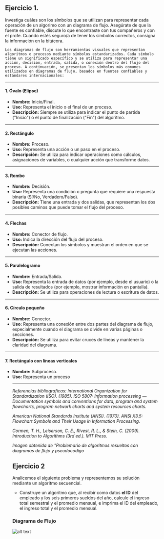 ## Ejercicio 1.

Investiga cuáles son los símbolos que se utilizan para representar cada operación de un algorimo con un diagrama de flujo. Asegúrate de que la fuente es confiable, discute lo que encontraste con tus compañeros y con el profe. Cuando estés seguro/a de tener los símbolos correctos, consigna la información en la bitácora.

    Los diagramas de flujo son herramientas visuales que representan algoritmos o procesos mediante símbolos estandarizados. Cada símbolo tiene un significado específico y se utiliza para representar una acción, decisión, entrada, salida, o conexión dentro del flujo del proceso. A continuación, se presentan los símbolos más comunes utilizados en diagramas de flujo, basados en fuentes confiables y estándares internacionales:
---

    
<h4>1. Óvalo (Elipse)</h4>
<ul>
    <li><strong>Nombre:</strong> Inicio/Final.</li>
    <li><strong>Uso:</strong> Representa el inicio o el final de un proceso.</li>
    <li><strong>Descripción:</strong> Siempre se utiliza para indicar el punto de partida ("Inicio") o el punto de finalización ("Fin") del algoritmo.</li>
</ul>
<hr>

<h4>2. Rectángulo</h4>
<ul>
    <li><strong>Nombre:</strong> Proceso.</li>
    <li><strong>Uso:</strong> Representa una acción o un paso en el proceso.</li>
    <li><strong>Descripción:</strong> Se utiliza para indicar operaciones como cálculos, asignaciones de variables, o cualquier acción que transforme datos.</li>
</ul>
<hr>

<h4>3. Rombo</h4>
<ul>
    <li><strong>Nombre:</strong> Decisión.</li>
    <li><strong>Uso:</strong> Representa una condición o pregunta que requiere una respuesta binaria (Sí/No, Verdadero/Falso).</li>
    <li><strong>Descripción:</strong> Tiene una entrada y dos salidas, que representan los dos posibles caminos que puede tomar el flujo del proceso.</li>
</ul>
<hr>

<h4>4. Flechas</h4>
<ul>
    <li><strong>Nombre:</strong> Conector de flujo.</li>
    <li><strong>Uso:</strong> Indica la dirección del flujo del proceso.</li>
    <li><strong>Descripción:</strong> Conectan los símbolos y muestran el orden en que se ejecutan las acciones.</li>
</ul>
<hr>

<h4>5. Paralelogramo</h4>
<ul>
    <li><strong>Nombre:</strong> Entrada/Salida.</li>
    <li><strong>Uso:</strong> Representa la entrada de datos (por ejemplo, desde el usuario) o la salida de resultados (por ejemplo, mostrar información en pantalla).</li>
    <li><strong>Descripción:</strong> Se utiliza para operaciones de lectura o escritura de datos.</li>
</ul>
<hr>

<h4>6. Círculo pequeño</h4>
<ul>
    <li><strong>Nombre:</strong> Conector.</li>
    <li><strong>Uso:</strong> Representa una conexión entre dos partes del diagrama de flujo, especialmente cuando el diagrama se divide en varias páginas o secciones.</li>
    <li><strong>Descripción:</strong> Se utiliza para evitar cruces de líneas y mantener la claridad del diagrama.</li>
</ul>
<hr>

<h4>7. Rectángulo con líneas verticales</h4>
<ul>
    <li><strong>Nombre:</strong> Subproceso.</li>
    <li><strong>Uso:</strong> Representa un proceso

---


*Referencias bibliograficas:*
*International Organization for Standardization (ISO). (1985). ISO 5807: Information processing — Documentation symbols and conventions for data, program and system flowcharts, program network charts and system resources charts.*

*American National Standards Institute (ANSI). (1970). ANSI X3.5: Flowchart Symbols and Their Usage in Information Processing.*

*Cormen, T. H., Leiserson, C. E., Rivest, R. L., & Stein, C. (2009). Introduction to Algorithms (3rd ed.). MIT Press.*




*Imagen obtenida de "Problemario de algoritmos resueltos con diagramas de flujo y pseudocodigo*

## Ejercicio 2 
Analicemos el siguiente problema y representemos su solución mediante un algoritmo secuencial.

- Construye un algoritmo que, al recibir como datos **el ID** del empleado y los seis primeros sueldos del año, calcule el ingreso total semestral y el promedio mensual, e imprima el ID del empleado, el ingreso total y el promedio mensual.

### Diagrama de Flujo 

![alt text](<../Images/Captura de pantalla 2025-02-11 a la(s) 3.34.12 p.m..png>)